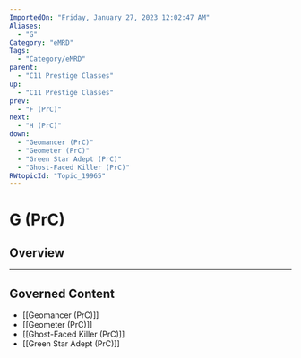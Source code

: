 ```yaml
---
ImportedOn: "Friday, January 27, 2023 12:02:47 AM"
Aliases:
  - "G"
Category: "eMRD"
Tags:
  - "Category/eMRD"
parent:
  - "C11 Prestige Classes"
up:
  - "C11 Prestige Classes"
prev:
  - "F (PrC)"
next:
  - "H (PrC)"
down:
  - "Geomancer (PrC)"
  - "Geometer (PrC)"
  - "Green Star Adept (PrC)"
  - "Ghost-Faced Killer (PrC)"
RWtopicId: "Topic_19965"
---
```

# G (PrC)
## Overview
---
## Governed Content
- [[Geomancer (PrC)]]
- [[Geometer (PrC)]]
- [[Ghost-Faced Killer (PrC)]]
- [[Green Star Adept (PrC)]]

